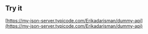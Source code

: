 ## Try it

[https://my-json-server.typicode.com/Erikadarisman/dummy-api](https://my-json-server.typicode.com/Erikadarisman/dummy-api)
